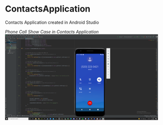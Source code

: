 # ContactsApplication
Contacts Application created in Android Studio

*Phone Call Show Case in Contacts Application*
![Phone Call](In%20Phone%20Call.png)

